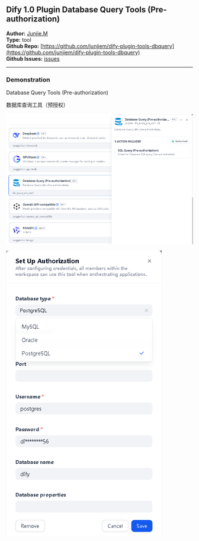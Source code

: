## Dify 1.0 Plugin Database Query Tools (Pre-authorization)


**Author:** [Junjie.M](https://github.com/junjiem)   
**Type:** tool  
**Github Repo:** [https://github.com/junjiem/dify-plugin-tools-dbquery](https://github.com/junjiem/dify-plugin-tools-dbquery)  
**Github Issues:** [issues](https://github.com/junjiem/dify-plugin-tools-dbquery/issues)


---


### Demonstration

Database Query Tools (Pre-authorization)

数据库查询工具（预授权）

![db_query_pre_auth](_assets/db_query_pre_auth.png)

![db_query_pre_auth_setup_auth](_assets/db_query_pre_auth_setup_auth.png)
